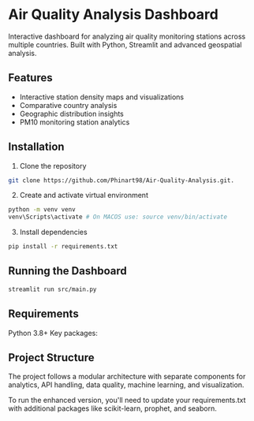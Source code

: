# Air Quality Analysis Dashboard

Interactive dashboard for analyzing air quality monitoring stations across multiple countries. Built with Python, Streamlit and advanced geospatial analysis.

## Features
- Interactive station density maps and visualizations
- Comparative country analysis
- Geographic distribution insights
- PM10 monitoring station analytics


## Installation

1. Clone the repository
```bash
git clone https://github.com/Phinart98/Air-Quality-Analysis.git.
```
2. Create and activate virtual environment
```bash
python -m venv venv
venv\Scripts\activate # On MACOS use: source venv/bin/activate
```
3. Install dependencies
```bash
pip install -r requirements.txt
```

## Running the Dashboard
```bash
streamlit run src/main.py
```

## Requirements
Python 3.8+ Key packages:


## Project Structure
The project follows a modular architecture with separate components for analytics, API handling, data quality, machine learning, and visualization.


To run the enhanced version, you'll need to update your requirements.txt with additional packages like scikit-learn, prophet, and seaborn. 

